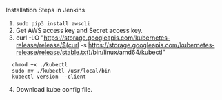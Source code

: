 Installation Steps in Jenkins


1. `sudo pip3 install awscli`
2. Get AWS access key and Secret access key.
3. curl -LO "https://storage.googleapis.com/kubernetes-release/release/$(curl -s https://storage.googleapis.com/kubernetes-release/release/stable.txt)/bin/linux/amd64/kubectl"
```
  chmod +x ./kubectl
  sudo mv ./kubectl /usr/local/bin
  kubectl version --client
  ```
4. Download kube config file.
